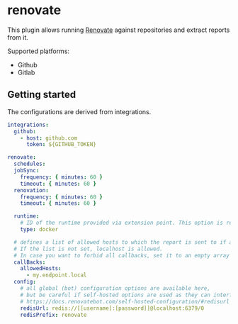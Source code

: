 # renovate

This plugin allows running [Renovate](https://github.com/renovatebot/renovate/) against repositories
and extract reports from it.

Supported platforms:

- Github
- Gitlab

## Getting started

The configurations are derived from integrations.

```yaml
integrations:
  github:
    - host: github.com
      token: ${GITHUB_TOKEN}

renovate:
  schedules:
  jobSync:
    frequency: { minutes: 60 }
    timeout: { minutes: 60 }
  renovation:
    frequency: { minutes: 60 }
    timeout: { minutes: 60 }

  runtime:
    # ID of the runtime provided via extension point. This option is required as the backend comes with no runtime by default.
    type: docker

  # defines a list of allowed hosts to which the report is sent to if a callBackURL is provided with the run request.
  # If the list is not set, localhost is allowed.
  # In case you want to forbid all callbacks, set it to an empty array '[]'
  callBacks:
    allowedHosts:
      - my.endpoint.local
  config:
    # all global (bot) configuration options are available here,
    # but be careful if self-hosted options are used as they can interfere with the operations
    # https://docs.renovatebot.com/self-hosted-configuration/#redisurl
    redisUrl: redis://[[username]:[password]]@localhost:6379/0
    redisPrefix: renovate
```
